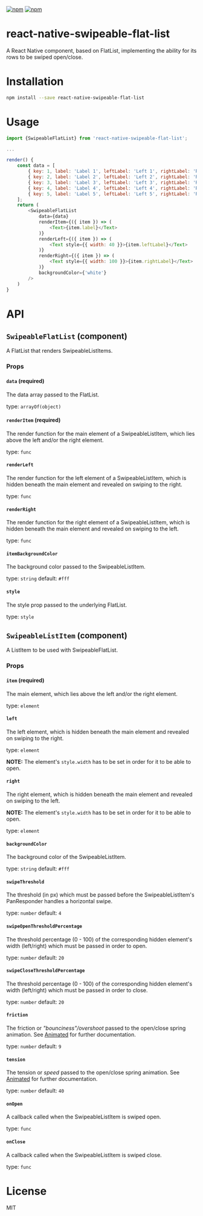 [![npm](https://img.shields.io/npm/v/react-native-swipeable-flat-list.svg)](https://www.npmjs.com/package/react-native-swipeable-flat-list) [![npm](https://img.shields.io/npm/dm/react-native-swipeable-flat-list.svg)](https://www.npmjs.com/package/react-native-swipeable-flat-list)

# react-native-swipeable-flat-list
A React Native component, based on FlatList, implementing the ability for its rows to be swiped open/close.

# Installation
```bash
npm install --save react-native-swipeable-flat-list
```

# Usage
```javascript
import {SwipeableFlatList} from 'react-native-swipeable-flat-list';

...

render() {
	const data = [
		{ key: 1, label: 'Label 1', leftLabel: 'Left 1', rightLabel: 'Right 1' },
		{ key: 2, label: 'Label 2', leftLabel: 'Left 2', rightLabel: 'Right 2' },
		{ key: 3, label: 'Label 3', leftLabel: 'Left 3', rightLabel: 'Right 3' },
		{ key: 4, label: 'Label 4', leftLabel: 'Left 4', rightLabel: 'Right 4' },
		{ key: 5, label: 'Label 5', leftLabel: 'Left 5', rightLabel: 'Right 5' },
	];
	return (
		<SwipeableFlatList
			data={data}
			renderItem={({ item }) => (
				<Text>{item.label}</Text>
			)}
			renderLeft={({ item }) => (
				<Text style={{ width: 40 }}>{item.leftLabel}</Text>
			)}
			renderRight={({ item }) => (
				<Text style={{ width: 100 }}>{item.rightLabel}</Text>
			)}
			backgroundColor={'white'}
		/>
	)
}
```

# API

## `SwipeableFlatList` (component)

A FlatList that renders SwipeableListItems.

### Props

#### `data` (required)

The data array passed to the FlatList.

type: `arrayOf(object)`

#### `renderItem` (required)

The render function for the main element of a SwipeableListItem, which lies above the left and/or the right element.

type: `func`

#### `renderLeft`

The render function for the left element of a SwipeableListItem, which is hidden beneath the main element and revealed on swiping to the right.

type: `func`

#### `renderRight`

The render function for the right element of a SwipeableListItem, which is hidden beneath the main element and revealed on swiping to the left.

type: `func`

#### `itemBackgroundColor`

The background color passed to the SwipeableListItem.

type: `string`
default: `#fff`

#### `style`

The style prop passed to the underlying FlatList.

type: `style`

## `SwipeableListItem` (component)

A ListItem to be used with SwipeableFlatList.

### Props

#### `item` (required)

The main element, which lies above the left and/or the right element.

type: `element`

#### `left`

The left element, which is hidden beneath the main element and revealed on swiping to the right.

type: `element`

**NOTE:** The element's `style.width` has to be set in order for it to be able to open.

#### `right`

The right element, which is hidden beneath the main element and revealed on swiping to the left.

**NOTE:** The element's `style.width` has to be set in order for it to be able to open.

type: `element`

#### `backgroundColor`

The background color of the SwipeableListItem.

type: `string`
default: `#fff`

#### `swipeThreshold`

The threshold (in px) which must be passed before the SwipeableListItem's PanResponder handles a horizontal swipe.

type: `number`
default: `4`

#### `swipeOpenThresholdPercentage`

The threshold percentage (0 - 100) of the corresponding hidden element's width (left/right) which must be passed in order to open.

type: `number`
default: `20`

#### `swipeCloseThresholdPercentage`

The threshold percentage (0 - 100) of the corresponding hidden element's width (left/right) which must be passed in order to close.

type: `number`
default: `20`

#### `friction`

The friction or _"bounciness"/overshoot_ passed to the open/close spring animation.
See [Animated](https://facebook.github.io/react-native/docs/animated.html#spring) for further documentation.

type: `number`
default: `9`

#### `tension`

The tension or _speed_ passed to the open/close spring animation.
See [Animated](https://facebook.github.io/react-native/docs/animated.html#spring) for further documentation.

type: `number`
default: `40`

#### `onOpen`

A callback called when the SwipeableListItem is swiped open.

type: `func`

#### `onClose`

A callback called when the SwipeableListItem is swiped close.

type: `func`

# License

MIT
